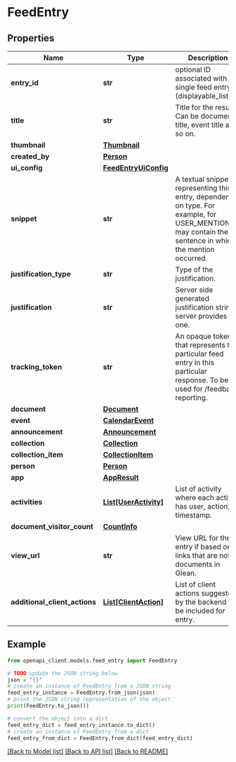 # FeedEntry


## Properties

Name | Type | Description | Notes
------------ | ------------- | ------------- | -------------
**entry_id** | **str** | optional ID associated with a single feed entry (displayable_list_id) | [optional] 
**title** | **str** | Title for the result. Can be document title, event title and so on. | 
**thumbnail** | [**Thumbnail**](Thumbnail.md) |  | [optional] 
**created_by** | [**Person**](Person.md) |  | [optional] 
**ui_config** | [**FeedEntryUiConfig**](FeedEntryUiConfig.md) |  | [optional] 
**snippet** | **str** | A textual snippet representing this entry, dependent on type. For example, for USER_MENTION, it may contain the sentence in which the mention occurred. | [optional] 
**justification_type** | **str** | Type of the justification. | [optional] 
**justification** | **str** | Server side generated justification string if server provides one. | [optional] 
**tracking_token** | **str** | An opaque token that represents this particular feed entry in this particular response. To be used for /feedback reporting. | [optional] 
**document** | [**Document**](Document.md) |  | [optional] 
**event** | [**CalendarEvent**](CalendarEvent.md) |  | [optional] 
**announcement** | [**Announcement**](Announcement.md) |  | [optional] 
**collection** | [**Collection**](Collection.md) |  | [optional] 
**collection_item** | [**CollectionItem**](CollectionItem.md) |  | [optional] 
**person** | [**Person**](Person.md) |  | [optional] 
**app** | [**AppResult**](AppResult.md) |  | [optional] 
**activities** | [**List[UserActivity]**](UserActivity.md) | List of activity where each activity has user, action, timestamp. | [optional] 
**document_visitor_count** | [**CountInfo**](CountInfo.md) |  | [optional] 
**view_url** | **str** | View URL for the entry if based on links that are not documents in Glean. | [optional] 
**additional_client_actions** | [**List[ClientAction]**](ClientAction.md) | List of client actions suggested by the backend to be included for entry. | [optional] 

## Example

```python
from openapi_client.models.feed_entry import FeedEntry

# TODO update the JSON string below
json = "{}"
# create an instance of FeedEntry from a JSON string
feed_entry_instance = FeedEntry.from_json(json)
# print the JSON string representation of the object
print(FeedEntry.to_json())

# convert the object into a dict
feed_entry_dict = feed_entry_instance.to_dict()
# create an instance of FeedEntry from a dict
feed_entry_from_dict = FeedEntry.from_dict(feed_entry_dict)
```
[[Back to Model list]](../README.md#documentation-for-models) [[Back to API list]](../README.md#documentation-for-api-endpoints) [[Back to README]](../README.md)



